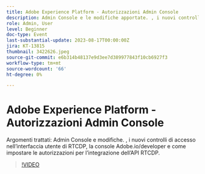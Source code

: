 ```yaml
---
title: Adobe Experience Platform - Autorizzazioni Admin Console
description: Admin Console e le modifiche apportate. , i nuovi controlli di accesso nell’interfaccia utente di RTCDP, la console Adobe.io/developer e come impostare le autorizzazioni per l’integrazione dell’API RTCDP.
role: Admin, User
level: Beginner
doc-type: Event
last-substantial-update: 2023-08-17T00:00:00Z
jira: KT-13815
thumbnail: 3422626.jpeg
source-git-commit: e6b314b48137e9d3ee7d389977843f10cb6927f3
workflow-type: tm+mt
source-wordcount: '66'
ht-degree: 0%

---
```


# Adobe Experience Platform - Autorizzazioni Admin Console

Argomenti trattati: Admin Console e modifiche. , i nuovi controlli di accesso nell’interfaccia utente di RTCDP, la console Adobe.io/developer e come impostare le autorizzazioni per l’integrazione dell’API RTCDP.

>[!VIDEO](https://video.tv.adobe.com/v/3422626/?learn=on)
